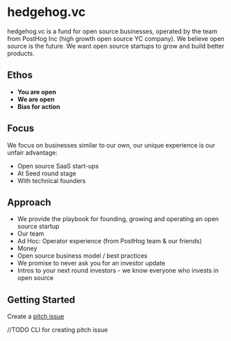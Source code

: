 # hedgehog.vc

hedgehog.vc is a fund for open source businesses, operated by the team from PostHog Inc (high growth open source YC company). We believe open source is the future. We want open source startups to grow and build better products.

## Ethos

* **You are open**
* **We are open**
* **Bias for action**

## Focus

We focus on businesses similar to our own, our unique experience is our unfair advantage:
* Open source SaaS start-ups
* At Seed round stage
* With technical founders

## Approach

* We provide the playbook for founding, growing and operating an open source startup
* Our team 
* Ad Hoc: Operator experience (from PostHog team & our friends)
* Money
* Open source business model / best practices
* We promise to never ask you for an investor update
* Intros to your next round investors - we know everyone who invests in open source

## Getting Started

Create a [pitch issue]()

//TODO CLI for creating pitch issue
